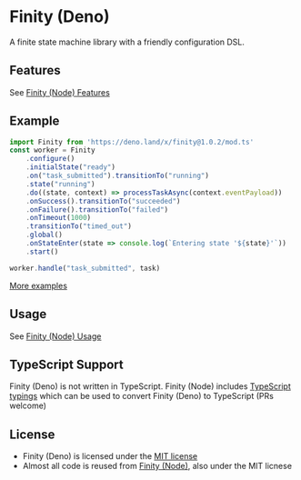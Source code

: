 # Finity (Deno)

A finite state machine library with a friendly configuration DSL.

## Features

See [Finity (Node) Features](https://github.com/nickuraltsev/finity#features)

## Example

```javascript
import Finity from 'https://deno.land/x/finity@1.0.2/mod.ts'
const worker = Finity
    .configure()
    .initialState("ready")
    .on("task_submitted").transitionTo("running")
    .state("running")
    .do((state, context) => processTaskAsync(context.eventPayload))
    .onSuccess().transitionTo("succeeded")
    .onFailure().transitionTo("failed")
    .onTimeout(1000)
    .transitionTo("timed_out")
    .global()
    .onStateEnter(state => console.log(`Entering state '${state}'`))
    .start()

worker.handle("task_submitted", task)
```

[More examples](https://github.com/nickuraltsev/finity/tree/master/examples)

## Usage

See [Finity (Node) Usage](https://github.com/nickuraltsev/finity#usage)

## TypeScript Support

Finity (Deno) is not written in TypeScript.
Finity (Node) includes [TypeScript typings](https://github.com/nickuraltsev/finity/blob/master/index.d.ts) which can be used to convert Finity (Deno) to TypeScript (PRs welcome)

## License

- Finity (Deno) is licensed under the [MIT license](https://github.com/nickuraltsev/finity/blob/master/LICENSE)
- Almost all code is reused from [Finity (Node)](https://github.com/nickuraltsev/finity), also under the MIT licnese
